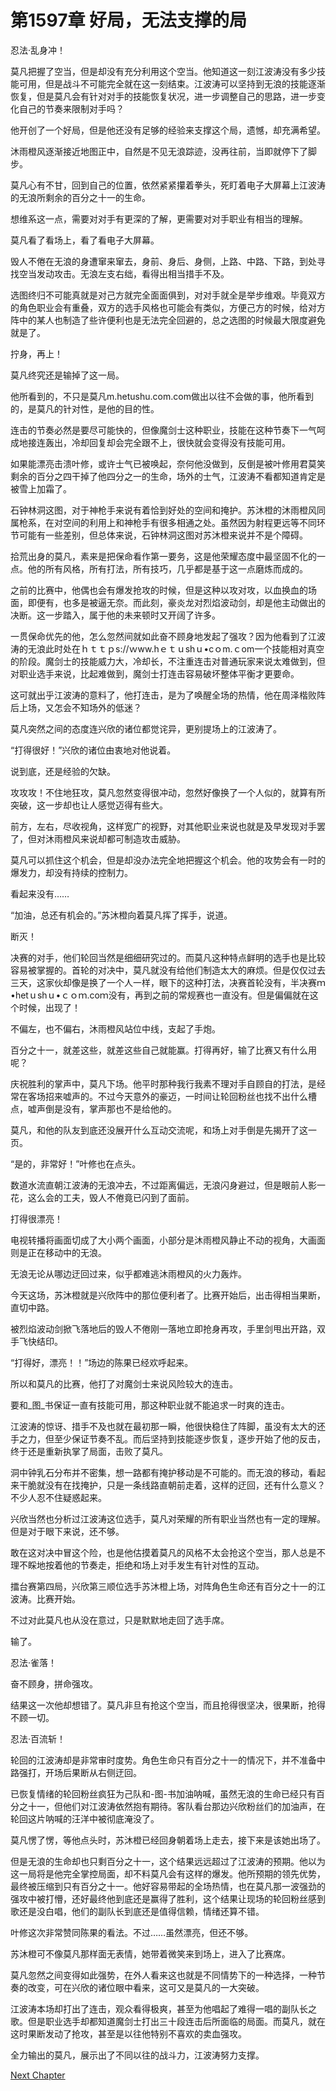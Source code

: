 # 第1597章 好局，无法支撑的局

忍法·乱身冲！

莫凡把握了空当，但是却没有充分利用这个空当。他知道这一刻江波涛没有多少技能可用，但是战斗不可能完全就在这一刻结束。江波涛可以坚持到无浪的技能逐渐恢复，但是莫凡会有针对对手的技能恢复状况，进一步调整自己的思路，进一步变化自己的节奏来限制对手吗？

他开创了一个好局，但是他还没有足够的经验来支撑这个局，遗憾，却充满希望。

沐雨橙风逐渐接近地图正中，自然是不见无浪踪迹，没再往前，当即就停下了脚步。

莫凡心有不甘，回到自己的位置，依然紧紧攥着拳头，死盯着电子大屏幕上江波涛的无浪所剩余的百分之十一的生命。

想维系这一点，需要对对手有更深的了解，更需要对对手职业有相当的理解。

莫凡看了看场上，看了看电子大屏幕。

毁人不倦在无浪的身遭窜来窜去，身前、身后、身侧，上路、中路、下路，到处寻找空当发动攻击。无浪左支右绌，看得出相当措手不及。

选图终归不可能真就是对己方就完全面面俱到，对对手就全是举步维艰。毕竟双方的角色职业会有重叠，双方的选手风格也可能会有类似，方便己方的时候，给对方阵中的某人也制造了些许便利也是无法完全回避的，总之选图的时候最大限度避免就是了。

拧身，再上！

莫凡终究还是输掉了这一局。

他所看到的，不只是莫凡m.hetushu.com.com做出以往不会做的事，他所看到的，是莫凡的针对性，是他的目的性。

连击的节奏必然是要尽可能快的，但像魔剑士这种职业，技能在这种节奏下一气呵成地接连轰出，冷却回复却会完全跟不上，很快就会变得没有技能可用。

如果能漂亮击溃叶修，或许士气已被唤起，奈何他没做到，反倒是被叶修用君莫笑剩余的百分之四干掉了他四分之一的生命，场外的士气，江波涛不看都知道肯定是被雪上加霜了。

石钟林洞这图，对于神枪手来说有着恰到好处的空间和掩护。苏沐橙的沐雨橙风同属枪系，在对空间的利用上和神枪手有很多相通之处。虽然因为射程更远等不同环节可能有一些差别，但总体来说，石钟林洞这图对苏沐橙来说并不是个障碍。

拾荒出身的莫凡，素来是把保命看作第一要务，这是他荣耀态度中最坚固不化的一点。他的所有风格，所有打法，所有技巧，几乎都是基于这一点磨炼而成的。

之前的比赛中，他偶也会有爆发抢攻的时候，但是这种以攻对攻，以血换血的场面，即便有，也多是被逼无奈。而此刻，豪炎龙对烈焰波动剑，却是他主动做出的决断。这一步踏入，属于他的未来顿时又开阔了许多。

一贯保命优先的他，怎么忽然间就如此奋不顾身地发起了强攻？因为他看到了江波涛的无浪此时处在ｈｔｔｐs://ｗww.hｅｔｕshｕ•cｏm.ｃom一个技能相对真空的阶段。魔剑士的技能威力大，冷却长，不注重连击对普通玩家来说太难做到，但对职业选手来说，比起难做到，魔剑士打连击容易破坏整体平衡才更要命。

这可就出乎江波涛的意料了，他打连击，是为了唤醒全场的热情，他在周泽楷败阵后上场，又怎会不知场外的低迷？

莫凡突然之间的态度连兴欣的诸位都觉诧异，更别提场上的江波涛了。

“打得很好！”兴欣的诸位由衷地对他说着。

说到底，还是经验的欠缺。

攻攻攻！不住地狂攻，莫凡忽然变得很冲动，忽然好像换了一个人似的，就算有所突破，这一步却也让人感觉迈得有些大。

前方，左右，尽收视角，这样宽广的视野，对其他职业来说也就是及早发现对手罢了，但对沐雨橙风来说却都可制造攻击威胁。

莫凡可以抓住这个机会，但是却没办法完全地把握这个机会。他的攻势会有一时的爆发力，却没有持续的控制力。

看起来没有……

“加油，总还有机会的。”苏沐橙向着莫凡挥了挥手，说道。

断灭！

决赛的对手，他们轮回当然是细细研究过的。而莫凡这种特点鲜明的选手也是比较容易被掌握的。首轮的对决中，莫凡就没有给他们制造太大的麻烦。但是仅仅过去三天，这家伙却像是换了一个人一样，眼下的这种打法，决赛首轮没有，半决赛ｍ•hetｕshｕ•ｃｏｍ.coｍ没有，再到之前的常规赛也一直没有。但是偏偏就在这个时候，出现了！

不偏左，也不偏右，沐雨橙风站位中线，支起了手炮。

百分之十一，就差这些，就差这些自己就能赢。打得再好，输了比赛又有什么用呢？

庆祝胜利的掌声中，莫凡下场。他平时那种我行我素不理对手自顾自的打法，是经常在客场招来嘘声的。不过今天意外的豪迈，一时间让轮回粉丝也找不出什么槽点，嘘声倒是没有，掌声那也不是给他的。

莫凡，和他的队友到底还没展开什么互动交流呢，和场上对手倒是先揭开了这一页。

“是的，非常好！”叶修也在点头。

数道水流直朝江波涛的无浪冲去，不过距离偏远，无浪闪身避过，但是眼前人影一花，这么会的工夫，毁人不倦竟已闪到了面前。

打得很漂亮！

电视转播将画面切成了大小两个画面，小部分是沐雨橙风静止不动的视角，大画面则是正在移动中的无浪。

无浪无论从哪边迂回过来，似乎都难逃沐雨橙风的火力轰炸。

今天这场，苏沐橙就是兴欣阵中的那位便利者了。比赛开始后，出击得相当果断，直切中路。

被烈焰波动剑掀飞落地后的毁人不倦刚一落地立即抢身再攻，手里剑甩出开路，双手飞快结印。

“打得好，漂亮！！”场边的陈果已经欢呼起来。

所以和莫凡的比赛，他打了对魔剑士来说风险较大的连击。

要和_图_书保证一直有技能可用，那这种职业就不能追求一时爽的连击。

江波涛的惊讶、措手不及也就在最初那一瞬，他很快稳住了阵脚，虽没有太大的还手之力，但至少保证节奏不乱。而后坚持到技能逐步恢复，逐步开始了他的反击，终于还是重新执掌了局面，击败了莫凡。

洞中钟乳石分布并不密集，想一路都有掩护移动是不可能的。而无浪的移动，看起来干脆就没有在找掩护，只是一条线路直朝前走着，这样的迂回，还有什么意义？不少人忍不住疑惑起来。

兴欣当然也分析过江波涛这位选手，莫凡对荣耀的所有职业当然也有一定的理解。但是对于眼下来说，还不够。

敢在这对决中冒这个险，也是他估摸着莫凡的风格不太会抢这个空当，那人总是不理不睬地按着他的节奏走，拒绝和场上对手发生有针对性的互动。

擂台赛第四局，兴欣第三顺位选手苏沐橙上场，对阵角色生命还有百分之十一的江波涛。比赛开始。

不过对此莫凡也从没在意过，只是默默地走回了选手席。

输了。

忍法·雀落！

奋不顾身，拼命强攻。

结果这一次他却想错了。莫凡非旦有抢这个空当，而且抢得很坚决，很果断，抢得不顾一切。

忍法·百流斩！

轮回的江波涛却是非常审时度势。角色生命只有百分之十一的情况下，并不准备中路强打，开场后果断从右侧迂回。

已恢复情绪的轮回粉丝疯狂为己队和-图-书加油呐喊，虽然无浪的生命已经只有百分之十一，但他们对江波涛依然抱有期待。客队看台那边兴欣粉丝们的加油声，在轮回这片呐喊的汪洋中被彻底淹没了。

莫凡愣了愣，等他点头时，苏沐橙已经回身朝着场上走去，接下来是该她出场了。

但是无浪的生命却也只剩百分之十一，这个结果远远超过了江波涛的预期。他以为这一局将是他完全掌控局面，却不料莫凡会有这样的爆发。他所预期的领先优势，最终被压缩到只有百分之十一。他好容易带起的全场热情，也在莫凡那一波强劲的强攻中被打懵，还好最终他到底还是赢得了胜利，这个结果让现场的轮回粉丝感到歌还是没白唱，他们的副队长到底还是值得信赖，情绪还算不错。

叶修这次非常赞同陈果的看法。不过……虽然漂亮，但还不够。

苏沐橙可不像莫凡那样面无表情，她带着微笑来到场上，进入了比赛席。

莫凡忽然之间变得如此强势，在外人看来这也就是不同情势下的一种选择，一种节奏的改变，可在兴欣的诸位眼中看来，这可又是莫凡的一大突破。

江波涛本场却打出了连击，观众看得极爽，甚至为他唱起了难得一唱的副队长之歌。但是职业选手却都知道魔剑士打出三十段连击后所面临的局面。而莫凡，就在这时果断发动了抢攻，甚至是以往他特别不喜欢的卖血强攻。

全力输出的莫凡，展示出了不同以往的战斗力，江波涛努力支撑。



[Next Chapter](%E7%AC%AC1598%E7%AB%A0%20%E8%BF%98%E6%9C%89%E4%B8%80%E5%8F%AA%E7%9C%BC.md)